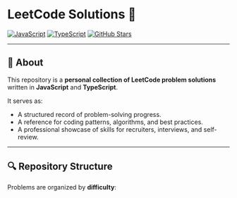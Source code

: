 # LeetCode Solutions 🧩

[![JavaScript](https://img.shields.io/badge/JavaScript-F7DF1E?logo=javascript&logoColor=black)](https://developer.mozilla.org/en-US/docs/Web/JavaScript)
[![TypeScript](https://img.shields.io/badge/TypeScript-3178C6?logo=typescript&logoColor=white)](https://www.typescriptlang.org/)
[![GitHub Stars](https://img.shields.io/github/stars/AhmedEl-hadad/leetcode-solutions?style=social)](https://github.com/AhmedEl-hadad/leetcode-solutions/stargazers)

---

## 📌 About

This repository is a **personal collection of LeetCode problem solutions** written in **JavaScript** and **TypeScript**.  

It serves as:
- A structured record of problem-solving progress.
- A reference for coding patterns, algorithms, and best practices.
- A professional showcase of skills for recruiters, interviews, and self-review.

---

## 🔍 Repository Structure

Problems are organized by **difficulty**:


